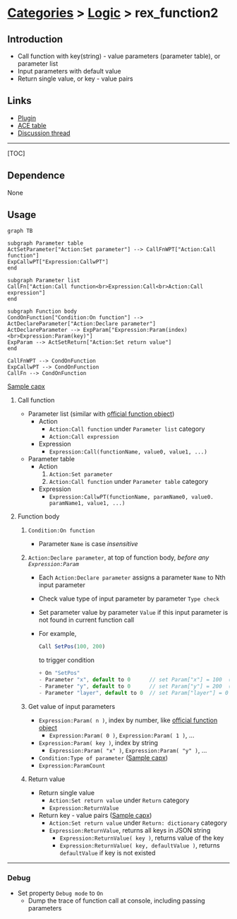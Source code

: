 # [Categories](categories.index.html) > [Logic](logic.index.html) > rex_function2

## Introduction

- Call function with key(string) - value parameters (parameter table), or parameter list
- Input parameters with default value
- Return single value, or key - value pairs

## Links

- [Plugin](https://dl.dropboxusercontent.com/u/5779181/C2Repo/Zip/plugins/rex_function2.7z)
- [ACE table](https://rexrainbow.github.io/C2RexDoc/c2rexpluginsACE/plugin_rex_function2.html)
- [Discussion thread](https://www.scirra.com/forum/plugin-rex-function2_t64334)

----

[TOC]

## Dependence

None

## Usage

```mermaid
graph TB

subgraph Parameter table
ActSetParameter["Action:Set parameter"] --> CallFnWPT["Action:Call function"]
ExpCallwPT["Expression:CallwPT"]
end

subgraph Parameter list
CallFn["Action:Call function<br>Expression:Call<br>Action:Call expression"]
end

subgraph Function body
CondOnFunction["Condition:On function"] --> ActDeclareParameter["Action:Declare parameter"]
ActDeclareParameter --> ExpParam["Expression:Param(index)<br>Expression:Param(key)"]
ExpParam --> ActSetReturn["Action:Set return value"]
end

CallFnWPT --> CondOnFunction
ExpCallwPT --> CondOnFunction
CallFn --> CondOnFunction
```

[Sample capx](https://1drv.ms/u/s!Am5HlOzVf0kHg189N0WN1apSekfp)

1. Call function

   - Parameter list (similar with [official function object](https://www.scirra.com/manual/149/function))
     - Action
       - `Action:Call function` under  `Parameter list` category
       - `Action:Call expression`
     - Expression
       - `Expression:Call(functionName, value0, value1, ...)`
   - Parameter table
     - Action
       1. `Action:Set parameter`
       2. `Action:Call function` under  `Parameter table` category
     - Expression
       - `Expression:CallwPT(functionName, paramName0, value0. paramName1, value1, ...)`

2. Function body

   1. `Condition:On function`

      - Parameter `Name` is case *insensitive*

   2. `Action:Declare parameter`, at top of function body, *before any `Expression:Param`*

      - Each `Action:Declare parameter` assigns a parameter `Name` to Nth input parameter

      - Check value type of input parameter by parameter `Type check`

      - Set parameter value by parameter `Value` if this input parameter is not found in current function call

      - For example,

        ```javascript
        Call SetPos(100, 200)
        ```

        to trigger condition

        ```javascript
        + On "SetPos"
        - Parameter "x", default to 0      // set Param["x"] = 100  (1st parameter)
        - Parameter "y", default to 0      // set Param["y"] = 200  (2nd parameter)
        - Parameter "layer", default to 0  // set Param["layer"] = 0  (default value)
        ```

   3. Get value of input parameters

      - `Expression:Param( n )`, index by number, like  [official function object](https://www.scirra.com/manual/149/function)
        - `Expression:Param( 0 )`, `Expression:Param( 1 )`, ...
      - `Expression:Param( key )`, index by string
        - `Expression:Param( "x" )`, `Expression:Param( "y" )`, ...
      - `Condition:Type of parameter`  ([Sample capx](https://1drv.ms/u/s!Am5HlOzVf0kHkz1MxAYMEwKB02br))
      - `Expression:ParamCount`

   4. Return value

      - Return single value
        - `Action:Set return value` under `Return` category
        - `Expression:ReturnValue`
      - Return key - value pairs  ([Sample capx](https://1drv.ms/u/s!Am5HlOzVf0kHk0QsiKDYrhvsIeVD))
        - `Action:Set return value` under `Return: dictionary` category
        - `Expression:ReturnValue`, returns all keys in JSON string
          - `Expression:ReturnValue( key )`, returns value of the key
          - `Expression:ReturnValue( key, defaultValue )`, returns `defaultValue` if key is not existed

----

### Debug

- Set property `Debug mode` to `On`
  - Dump the trace of function call at console, including passing parameters